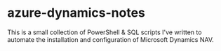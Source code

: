 # azure-dynamics-notes
This is a small collection of PowerShell & SQL scripts I've written to automate the installation and configuration of Microsoft Dynamics NAV.
